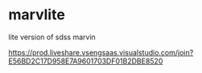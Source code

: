 # marvlite
lite version of sdss marvin

https://prod.liveshare.vsengsaas.visualstudio.com/join?E56BD2C17D958E7A9601703DF01B2DBE8520

